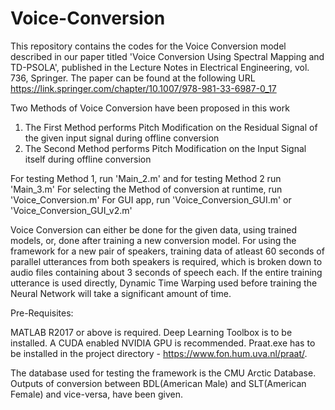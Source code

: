 # Voice-Conversion

This repository contains the codes for the Voice Conversion model described in our paper titled 'Voice Conversion Using Spectral Mapping and TD-PSOLA', published in the Lecture Notes in Electrical Engineering, vol. 736, Springer. The paper can be found at the following URL
https://link.springer.com/chapter/10.1007/978-981-33-6987-0_17

Two Methods of Voice Conversion have been proposed in this work

1) The First Method performs Pitch Modification on the Residual Signal of the given input signal during offline conversion
2) The Second Method performs Pitch Modification on the Input Signal itself during offline conversion

For testing Method 1, run 'Main_2.m' and for testing Method 2 run 'Main_3.m'
For selecting the Method of conversion at runtime, run 'Voice_Conversion.m'
For GUI app, run 'Voice_Conversion_GUI.m' or 'Voice_Conversion_GUI_v2.m'

Voice Conversion can either be done for the given data, using trained models, or, done after training a new conversion model. For using the framework for a new pair of speakers, 
training data of atleast 60 seconds of parallel utterances from both speakers is required, which is broken down to audio files containing about 3 seconds of speech each. If 
the entire training utterance is used directly, Dynamic Time Warping used before training the Neural Network will take a significant amount of time.

Pre-Requisites:

MATLAB R2017 or above is required. Deep Learning Toolbox is to be installed. A CUDA enabled NVIDIA GPU is recommended. 
Praat.exe has to be installed in the project directory - https://www.fon.hum.uva.nl/praat/.

The database used for testing the framework is the CMU Arctic Database. Outputs of conversion between BDL(American Male) and SLT(American Female) and vice-versa, have been given.
